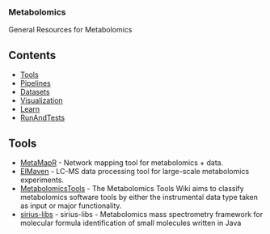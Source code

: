 ### **Metabolomics**
General Resources for Metabolomics

## Contents
- [Tools](#Tools)
- [Pipelines](#Pipelines)
- [Datasets](#Datasets)
- [Visualization](#Visualization)
- [Learn](#Learn)
- [RunAndTests](#RunAndTests)

## Tools
- [MetaMapR](https://github.com/dgrapov/MetaMapR) - Network mapping tool for metabolomics + data.
- [ElMaven](https://github.com/ElucidataInc/ElMaven) - LC-MS data processing tool for large-scale metabolomics experiments.
- [MetabolomicsTools](https://github.com/RASpicer/MetabolomicsTools) - The Metabolomics Tools Wiki aims to classify metabolomics software tools by either the instrumental data type taken as input or major functionality. 
- [sirius-libs](https://github.com/boecker-lab/sirius-libs) - sirius-libs - Metabolomics mass spectrometry framework for molecular formula identification of small molecules written in Java